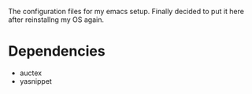 The configuration files for my emacs setup. Finally decided to put it here after reinstallng my OS again.

# Dependencies
- auctex
- yasnippet